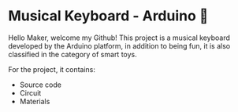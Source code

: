 # Musical Keyboard - Arduino 🎹

Hello Maker, welcome my Github! This project is a musical keyboard developed by the Arduino platform, in addition to being fun, it is also classified in the category of smart toys.

For the project, it contains:

- Source code
- Circuit
- Materials
